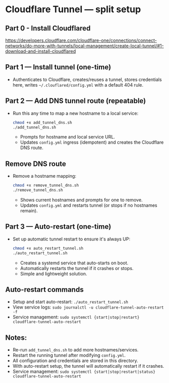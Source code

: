 # Cloudflare Tunnel — split setup

## Part 0 - Install Cloudflared

https://developers.cloudflare.com/cloudflare-one/connections/connect-networks/do-more-with-tunnels/local-management/create-local-tunnel/#1-download-and-install-cloudflared

## Part 1 — Install tunnel (one-time)
- Authenticates to Cloudflare, creates/reuses a tunnel, stores credentials here, writes `~/.clouflared/config.yml` with a default 404 rule.

## Part 2 — Add DNS tunnel route (repeatable)
- Run this any time to map a new hostname to a local service:
   ```bash
   chmod +x add_tunnel_dns.sh
   ./add_tunnel_dns.sh
   ```
   - Prompts for hostname and local service URL.
   - Updates `config.yml` ingress (idempotent) and creates the Cloudflare DNS route.

## Remove DNS route
- Remove a hostname mapping:
   ```bash
   chmod +x remove_tunnel_dns.sh
   ./remove_tunnel_dns.sh
   ```
   - Shows current hostnames and prompts for one to remove.
   - Updates `config.yml` and restarts tunnel (or stops if no hostnames remain).

## Part 3 — Auto-restart (one-time)
- Set up automatic tunnel restart to ensure it's always UP:
   ```bash
   chmod +x auto_restart_tunnel.sh
   ./auto_restart_tunnel.sh
   ```
   - Creates a systemd service that auto-starts on boot.
   - Automatically restarts the tunnel if it crashes or stops.
   - Simple and lightweight solution.

## Auto-restart commands
- Setup and start auto-restart: `./auto_restart_tunnel.sh`
- View service logs: `sudo journalctl -u cloudflare-tunnel-auto-restart -f`
- Service management: `sudo systemctl {start|stop|restart} cloudflare-tunnel-auto-restart`

## Notes:
- Re-run `add_tunnel_dns.sh` to add more hostnames/services.
- Restart the running tunnel after modifying `config.yml`.
- All configuration and credentials are stored in this directory.
- With auto-restart setup, the tunnel will automatically restart if it crashes.
- Service management: `sudo systemctl {start|stop|restart|status} cloudflare-tunnel-auto-restart`
